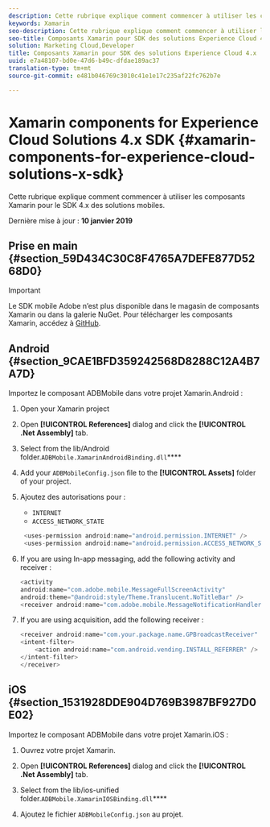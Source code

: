 ```yaml
---
description: Cette rubrique explique comment commencer à utiliser les composants Xamarin pour le SDK 4.x des solutions mobiles.
keywords: Xamarin
seo-description: Cette rubrique explique comment commencer à utiliser les composants Xamarin pour le SDK 4.x des solutions mobiles.
seo-title: Composants Xamarin pour SDK des solutions Experience Cloud 4.x
solution: Marketing Cloud,Developer
title: Composants Xamarin pour SDK des solutions Experience Cloud 4.x
uuid: e7a48107-bd0e-47d6-b49c-dfdae189ac37
translation-type: tm+mt
source-git-commit: e481b046769c3010c41e1e17c235af22fc762b7e

---
```



# Xamarin components for Experience Cloud Solutions 4.x SDK {#xamarin-components-for-experience-cloud-solutions-x-sdk}

Cette rubrique explique comment commencer à utiliser les composants Xamarin pour le SDK 4.x des solutions mobiles.

Dernière mise à jour : **10 janvier 2019**

## Prise en main {#section_59D434C30C8F4765A7DEFE877D5268D0}

>[!IMPORTANT]
>
>Le SDK mobile Adobe n’est plus disponible dans le magasin de composants Xamarin ou dans la galerie NuGet. Pour télécharger les composants Xamarin, accédez à [GitHub](https://github.com/Adobe-Marketing-Cloud/mobile-services).


## Android {#section_9CAE1BFD359242568D8288C12A4B7A7D}

Importez le composant ADBMobile dans votre projet Xamarin.Android :

1. Open your Xamarin project

1. Open **[!UICONTROL References]** dialog and click the **[!UICONTROL .Net Assembly]** tab.

1. Select  from the lib/Android folder.`ADBMobile.XamarinAndroidBinding.dll`****

1. Add your `ADBMobileConfig.json` file to the **[!UICONTROL Assets]** folder of your project.

1. Ajoutez des autorisations pour :

   * `INTERNET`
   * `ACCESS_NETWORK_STATE`
   ```java
    <uses-permission android:name="android.permission.INTERNET" />
    <uses-permission android:name="android.permission.ACCESS_NETWORK_STATE" />
   ```

1. If you are using In-app messaging, add the following activity and receiver :

   ```java
   <activity 
   android:name="com.adobe.mobile.MessageFullScreenActivity" 
   android:theme="@android:style/Theme.Translucent.NoTitleBar" />
   <receiver android:name="com.adobe.mobile.MessageNotificationHandler" />
   ```

1. If you are using acquisition, add the following receiver :

   ```java
   <receiver android:name="com.your.package.name.GPBroadcastReceiver" android:exported="true">
   <intent-filter>
       <action android:name="com.android.vending.INSTALL_REFERRER" />
   </intent-filter>
   </receiver>
   ```

## iOS {#section_1531928DDE904D769B3987BF927D0E02}

Importez le composant ADBMobile dans votre projet Xamarin.iOS :

1. Ouvrez votre projet Xamarin.
1. Open **[!UICONTROL References]** dialog and click the **[!UICONTROL .Net Assembly]** tab.

1. Select  from the lib/ios-unified folder.`ADBMobile.XamarinIOSBinding.dll`****

1. Ajoutez le fichier `ADBMobileConfig.json` au projet.



